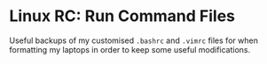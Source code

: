 # Linux RC: Run Command Files 

Useful backups of my customised `.bashrc` and `.vimrc` files for when 
formatting my laptops in order to keep some useful modifications.
